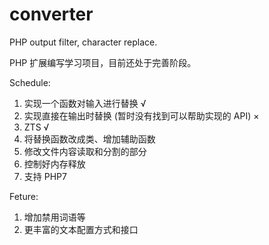 # converter
PHP output filter, character replace.

PHP 扩展编写学习项目，目前还处于完善阶段。

Schedule:

1. 实现一个函数对输入进行替换 √
2. 实现直接在输出时替换 (暂时没有找到可以帮助实现的 API) ×
3. ZTS √
4. 将替换函数改成类、增加辅助函数
5. 修改文件内容读取和分割的部分
6. 控制好内存释放
7. 支持 PHP7

Feture:

1. 增加禁用词语等
2. 更丰富的文本配置方式和接口
